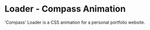 # Loader - Compass Animation

'Compass' Loader is a CSS animation for a personal portfolio website.
